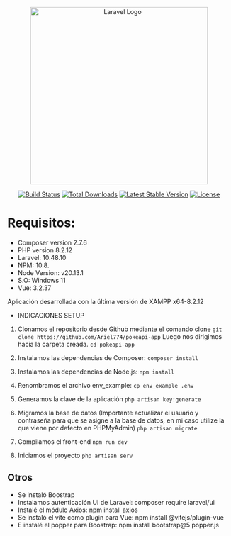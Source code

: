 <p align="center"><a href="https://laravel.com" target="_blank"><img src="https://raw.githubusercontent.com/laravel/art/master/logo-lockup/5%20SVG/2%20CMYK/1%20Full%20Color/laravel-logolockup-cmyk-red.svg" width="400" alt="Laravel Logo"></a></p>

<p align="center">
<a href="https://github.com/laravel/framework/actions"><img src="https://github.com/laravel/framework/workflows/tests/badge.svg" alt="Build Status"></a>
<a href="https://packagist.org/packages/laravel/framework"><img src="https://img.shields.io/packagist/dt/laravel/framework" alt="Total Downloads"></a>
<a href="https://packagist.org/packages/laravel/framework"><img src="https://img.shields.io/packagist/v/laravel/framework" alt="Latest Stable Version"></a>
<a href="https://packagist.org/packages/laravel/framework"><img src="https://img.shields.io/packagist/l/laravel/framework" alt="License"></a>
</p>

# Requisitos:

<ul>
  <li>Composer version 2.7.6</li>
  <li>PHP version 8.2.12</li>
  <li>Laravel: 10.48.10</li>
  <li>NPM: 10.8.</li>
  <li>Node Version: v20.13.1</li>
  <li>S.O: Windows 11 </li>
  <li>Vue: 3.2.37</li>
</ul>

Aplicación desarrollada con la última versión de XAMPP x64-8.2.12

- INDICACIONES SETUP

1. Clonamos el repositorio desde Github mediante el comando clone
`git clone https://github.com/Ariel774/pokeapi-app`
Luego nos dirigimos hacia la carpeta creada.
`cd pokeapi-app`

2. Instalamos las dependencias de Composer:
`composer install`

3. Instalamos las dependencias de Node.js:
`npm install`

4. Renombramos el archivo env_example:
`cp env_example .env`

5. Generamos la clave de la aplicación
`php artisan key:generate`

6. Migramos la base de datos (Importante actualizar el usuario y contraseña para que se asigne a la base de datos, en mi caso utilize la que viene por defecto en PHPMyAdmin)
`php artisan migrate`

7. Compilamos el front-end
`npm run dev`

8. Iniciamos el proyecto
`php artisan serv`

## Otros ##
- Se instaló Boostrap
- Instalamos autenticación UI de Laravel: composer require laravel/ui
- Instalé el módulo Axios: npm install axios
- Se instaló el vite como plugin para Vue: npm install @vitejs/plugin-vue
- E instalé el popper para Boostrap: npm install bootstrap@5 popper.js
